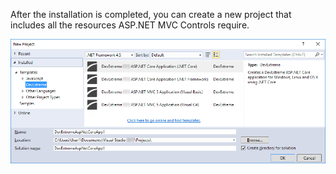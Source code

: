 After the installation is completed, you can create a new project that includes all the resources ASP.NET MVC Controls require.

![DevExtreme ASP.NET MVC Controls - Project Templates](/images/Common/MvcWrappers/new_project.png)
